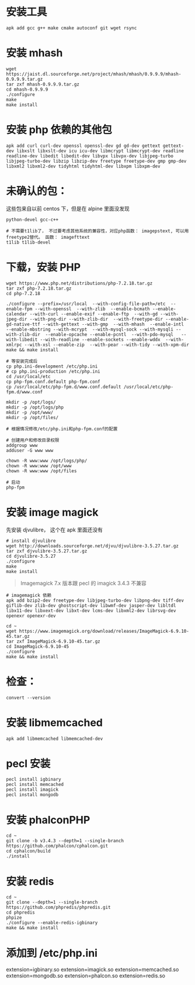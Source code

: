 # 安装工具

```
apk add gcc g++ make cmake autoconf git wget rsync
```

# 安装 mhash

```
wget https://jaist.dl.sourceforge.net/project/mhash/mhash/0.9.9.9/mhash-0.9.9.9.tar.gz
tar zxf mhash-0.9.9.9.tar.gz
cd mhash-0.9.9.9
./configure
make
make install
```

# 安装 php 依赖的其他包

```
apk add curl curl-dev openssl openssl-dev gd gd-dev gettext gettext-dev libxslt libxslt-dev icu icu-dev libmcrypt libmcrypt-dev readline readline-dev libedit libedit-dev libvpx libvpx-dev libjpeg-turbo libjpeg-turbo-dev libzip libzip-dev freetype freetype-dev gmp gmp-dev libxml2 libxml2-dev tidyhtml tidyhtml-dev libxpm libxpm-dev
```

# 未确认的包：

这些包来自以前 centos 下，但是在 alpine 里面没发现

```
python-devel gcc-c++

# 不需要t1lib了， 不过要考虑其他系统的兼容性，对应php函数： imagepstext, 可以用freetype2替代。 函数： imagefttext
t1lib t1lib-devel
```

# 下载，安装 PHP

```
wget https://www.php.net/distributions/php-7.2.18.tar.gz
tar zxf php-7.2.18.tar.gz
cd php-7.2.18

./configure --prefix=/usr/local  --with-config-file-path=/etc  --enable-fpm --with-openssl  --with-zlib  --enable-bcmath --enable-calendar --with-curl --enable-exif --enable-ftp  --with-gd --with-jpeg-dir --with-png-dir --with-zlib-dir  --with-freetype-dir --enable-gd-native-ttf --with-gettext --with-gmp  --with-mhash  --enable-intl  --enable-mbstring --with-mcrypt  --with-mysql-sock --with-mysqli --with-zlib-dir  --enable-opcache --enable-pcntl  --with-pdo-mysql   --with-libedit --with-readline --enable-sockets --enable-wddx  --with-xmlrpc --with-xsl --enable-zip  --with-pear --with-tidy --with-xpm-dir
make && make install

# 等安装完成后
cp php.ini-development /etc/php.ini
# cp php.ini-production /etc/php.ini
cd /usr/local/etc
cp php-fpm.conf.default php-fpm.conf
cp /usr/local/etc/php-fpm.d/www.conf.default /usr/local/etc/php-fpm.d/www.conf

mkdir -p /opt/logs/
mkdir -p /opt/logs/php
mkdir -p /opt/www/
mkdir -p /opt/files/

# 根据情况修改/etc/php.ini和php-fpm.conf的配置

# 创建用户和修改目录权限
addgroup www
adduser -G www www

chown -R www:www /opt/logs/php/
chown -R www:www /opt/www
chown -R www:www /opt/files

# 启动
php-fpm
```

# 安装 image magick

先安装 djvulibre， 这个在 apk 里面还没有

```
# install djvulibre
wget http://downloads.sourceforge.net/djvu/djvulibre-3.5.27.tar.gz
tar zxf djvulibre-3.5.27.tar.gz
cd djvulibre-3.5.27
./configure
make
make install
```

> Imagemagick 7.x 版本跟 pecl 的 imagick 3.4.3 不兼容

```
# imagemagick 依赖
apk add bzip2-dev freetype-dev libjpeg-turbo-dev libpng-dev tiff-dev giflib-dev zlib-dev ghostscript-dev libwmf-dev jasper-dev libltdl libx11-dev libxext-dev libxt-dev lcms-dev libxml2-dev librsvg-dev openexr openexr-dev

cd ~
wget https://www.imagemagick.org/download/releases/ImageMagick-6.9.10-45.tar.gz
tar zxf ImageMagick-6.9.10-45.tar.gz
cd ImageMagick-6.9.10-45
./configure
make && make install

```

# 检查：

```
convert --version
```

# 安装 libmemcached

```
apk add libmemcached libmemcached-dev
```

# pecl 安装

```
pecl install igbinary
pecl install memcached
pecl install imagick
pecl install mongodb
```

# 安装 phalconPHP

```
cd ~
git clone -b v3.4.3 --depth=1 --single-branch https://github.com/phalcon/cphalcon.git
cd cphalcon/build
./install
```

# 安装 redis

```
cd ~
git clone --depth=1 --single-branch https://github.com/phpredis/phpredis.git
cd phpredis
phpize
./configure --enable-redis-igbinary
make && make install
```

# 添加到 /etc/php.ini

extension=igbinary.so
extension=imagick.so
extension=memcached.so
extension=mongodb.so
extension=phalcon.so
extension=redis.so
